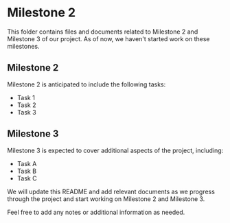 # Milestone 2

This folder contains files and documents related to Milestone 2 and Milestone 3 of our project. As of now, we haven't started work on these milestones.

## Milestone 2

Milestone 2 is anticipated to include the following tasks:
- Task 1
- Task 2
- Task 3

## Milestone 3

Milestone 3 is expected to cover additional aspects of the project, including:
- Task A
- Task B
- Task C

We will update this README and add relevant documents as we progress through the project and start working on Milestone 2 and Milestone 3.

Feel free to add any notes or additional information as needed.
